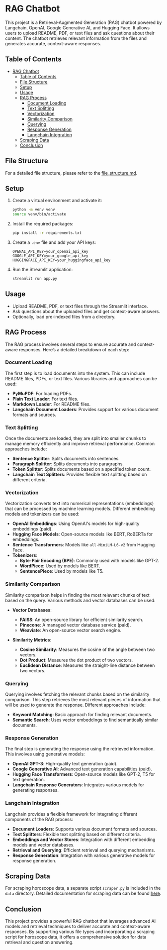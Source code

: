 # RAG Chatbot

This project is a Retrieval-Augmented Generation (RAG) chatbot powered by Langchain, OpenAI, Google Generative AI, and Hugging Face. It allows users to upload README, PDF, or text files and ask questions about their content. The chatbot retrieves relevant information from the files and generates accurate, context-aware responses.

## Table of Contents
- [RAG Chatbot](#rag-chatbot)
  - [Table of Contents](#table-of-contents)
  - [File Structure](#file-structure)
  - [Setup](#setup)
  - [Usage](#usage)
  - [RAG Process](#rag-process)
    - [Document Loading](#document-loading)
    - [Text Splitting](#text-splitting)
    - [Vectorization](#vectorization)
    - [Similarity Comparison](#similarity-comparison)
    - [Querying](#querying)
    - [Response Generation](#response-generation)
    - [Langchain Integration](#langchain-integration)
  - [Scraping Data](#scraping-data)
  - [Conclusion](#conclusion)

## File Structure

For a detailed file structure, please refer to the [file_structure.md](file_structure.md).

## Setup

1. Create a virtual environment and activate it:
    ```bash
    python -m venv venv
    source venv/bin/activate
    ```

2. Install the required packages:
    ```bash
    pip install -r requirements.txt
    ```

3. Create a `.env` file and add your API keys:
    ```plaintext
    OPENAI_API_KEY=your_openai_api_key
    GOOGLE_API_KEY=your_google_api_key
    HUGGINGFACE_API_KEY=your_huggingface_api_key
    ```

4. Run the Streamlit application:
    ```bash
    streamlit run app.py
    ```

## Usage

- Upload README, PDF, or text files through the Streamlit interface.
- Ask questions about the uploaded files and get context-aware answers.
- Optionally, load pre-indexed files from a directory.

## RAG Process

The RAG process involves several steps to ensure accurate and context-aware responses. Here’s a detailed breakdown of each step:

### Document Loading

The first step is to load documents into the system. This can include README files, PDFs, or text files. Various libraries and approaches can be used:

- **PyMuPDF**: For loading PDFs.
- **Plain Text Loader**: For text files.
- **Markdown Loader**: For README files.
- **Langchain Document Loaders**: Provides support for various document formats and sources.

### Text Splitting

Once the documents are loaded, they are split into smaller chunks to manage memory efficiently and improve retrieval performance. Common approaches include:

- **Sentence Splitter**: Splits documents into sentences.
- **Paragraph Splitter**: Splits documents into paragraphs.
- **Token Splitter**: Splits documents based on a specified token count.
- **Langchain Text Splitters**: Provides flexible text splitting based on different criteria.

### Vectorization

Vectorization converts text into numerical representations (embeddings) that can be processed by machine learning models. Different embedding models and tokenizers can be used:

- **OpenAI Embeddings**: Using OpenAI's models for high-quality embeddings (paid).
- **Hugging Face Models**: Open-source models like BERT, RoBERTa for embeddings.
- **Sentence Transformers**: Models like `all-MiniLM-L6-v2` from Hugging Face.
- **Tokenizers**:
  - **Byte-Pair Encoding (BPE)**: Commonly used with models like GPT-2.
  - **WordPiece**: Used by models like BERT.
  - **SentencePiece**: Used by models like T5.

### Similarity Comparison

Similarity comparison helps in finding the most relevant chunks of text based on the query. Various methods and vector databases can be used:

- **Vector Databases**:
  - **FAISS**: An open-source library for efficient similarity search.
  - **Pinecone**: A managed vector database service (paid).
  - **Weaviate**: An open-source vector search engine.
  
- **Similarity Metrics**:
  - **Cosine Similarity**: Measures the cosine of the angle between two vectors.
  - **Dot Product**: Measures the dot product of two vectors.
  - **Euclidean Distance**: Measures the straight-line distance between two vectors.

### Querying

Querying involves fetching the relevant chunks based on the similarity comparison. This step retrieves the most relevant pieces of information that will be used to generate the response. Different approaches include:

- **Keyword Matching**: Basic approach for finding relevant documents.
- **Semantic Search**: Uses vector embeddings to find semantically similar documents.

### Response Generation

The final step is generating the response using the retrieved information. This involves using generative models:

- **OpenAI GPT-3**: High-quality text generation (paid).
- **Google Generative AI**: Advanced text generation capabilities (paid).
- **Hugging Face Transformers**: Open-source models like GPT-2, T5 for text generation.
- **Langchain Response Generators**: Integrates various models for generating responses.

### Langchain Integration

Langchain provides a flexible framework for integrating different components of the RAG process:

- **Document Loaders**: Supports various document formats and sources.
- **Text Splitters**: Flexible text splitting based on different criteria.
- **Embeddings and Vector Stores**: Integration with different embedding models and vector databases.
- **Retrieval and Querying**: Efficient retrieval and querying mechanisms.
- **Response Generation**: Integration with various generative models for response generation.

## Scraping Data

For scraping horoscope data, a separate script `scraper.py` is included in the `data` directory. Detailed documentation for scraping data can be found [here](data/README.md).

## Conclusion

This project provides a powerful RAG chatbot that leverages advanced AI models and retrieval techniques to deliver accurate and context-aware responses. By supporting various file types and incorporating a scraping script for horoscope data, it offers a comprehensive solution for data retrieval and question answering.
